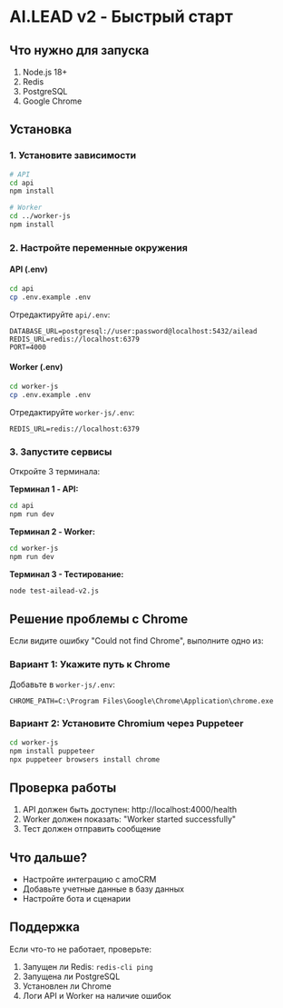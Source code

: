 # AI.LEAD v2 - Быстрый старт

## Что нужно для запуска

1. Node.js 18+
2. Redis
3. PostgreSQL
4. Google Chrome

## Установка

### 1. Установите зависимости

```bash
# API
cd api
npm install

# Worker
cd ../worker-js
npm install
```

### 2. Настройте переменные окружения

#### API (.env)

```bash
cd api
cp .env.example .env
```

Отредактируйте `api/.env`:
```env
DATABASE_URL=postgresql://user:password@localhost:5432/ailead
REDIS_URL=redis://localhost:6379
PORT=4000
```

#### Worker (.env)

```bash
cd worker-js
cp .env.example .env
```

Отредактируйте `worker-js/.env`:
```env
REDIS_URL=redis://localhost:6379
```

### 3. Запустите сервисы

Откройте 3 терминала:

**Терминал 1 - API:**
```bash
cd api
npm run dev
```

**Терминал 2 - Worker:**
```bash
cd worker-js
npm run dev
```

**Терминал 3 - Тестирование:**
```bash
node test-ailead-v2.js
```

## Решение проблемы с Chrome

Если видите ошибку "Could not find Chrome", выполните одно из:

### Вариант 1: Укажите путь к Chrome

Добавьте в `worker-js/.env`:
```env
CHROME_PATH=C:\Program Files\Google\Chrome\Application\chrome.exe
```

### Вариант 2: Установите Chromium через Puppeteer

```bash
cd worker-js
npm install puppeteer
npx puppeteer browsers install chrome
```

## Проверка работы

1. API должен быть доступен: http://localhost:4000/health
2. Worker должен показать: "Worker started successfully"
3. Тест должен отправить сообщение

## Что дальше?

- Настройте интеграцию с amoCRM
- Добавьте учетные данные в базу данных
- Настройте бота и сценарии

## Поддержка

Если что-то не работает, проверьте:
1. Запущен ли Redis: `redis-cli ping`
2. Запущена ли PostgreSQL
3. Установлен ли Chrome
4. Логи API и Worker на наличие ошибок
